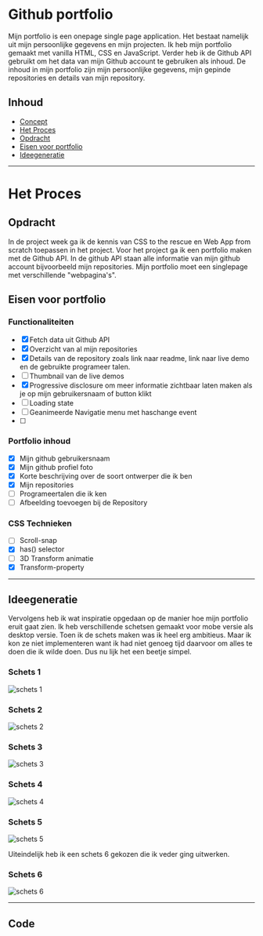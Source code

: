 # Github portfolio
Mijn portfolio is een onepage single page application. Het bestaat namelijk uit mijn persoonlijke gegevens en mijn projecten. Ik heb mijn portfolio gemaakt met vanilla HTML, CSS en JavaScript. Verder heb ik de Github API gebruikt om het data van mijn Github account te gebruiken als inhoud. De inhoud in mijn portfolio zijn mijn persoonlijke gegevens, mijn gepinde repositories en details van mijn repository. 




## Inhoud
- [Concept]()
- [Het Proces]()
- [Opdracht]()
- [Eisen voor portfolio]()
- [Ideegeneratie]()


--- 
# Het Proces
## Opdracht
In de project week  ga ik de kennis van CSS to the rescue  en Web App from scratch toepassen in het project. Voor het project ga ik een portfolio maken met de Github API. In de github API staan alle informatie van mijn github account bijvoorbeeld mijn repositories. Mijn portfolio moet een singlepage met verschillende "webpagina's". 

## Eisen voor portfolio
### Functionaliteiten
- [x] Fetch data uit Github API
- [x] Overzicht van al mijn repositories
- [x] Details van de repository zoals  link naar readme, link naar live demo en de gebruikte programeer talen.
- [ ] Thumbnail van de live demos
- [x] Progressive disclosure om meer informatie zichtbaar laten maken als je op mijn gebruikersnaam of button klikt 
- [ ] Loading state
- [ ] Geanimeerde Navigatie menu met haschange event
- [ ] 

### Portfolio inhoud
- [x] Mijn github gebruikersnaam
- [x] Mijn github profiel foto
- [x] Korte beschrijving over de soort ontwerper die ik ben 
- [x] Mijn repositories
- [ ] Programeertalen die ik ken
- [ ] Afbeelding toevoegen bij de Repository

### CSS Technieken
- [ ] Scroll-snap
- [x] has() selector
- [ ] 3D Transform animatie
- [x] Transform-property

---

## Ideegeneratie 
Vervolgens heb ik wat inspiratie opgedaan op de manier hoe mijn portfolio eruit gaat zien. Ik heb verschillende schetsen gemaakt voor mobe versie als desktop versie. Toen ik de schets maken was ik heel erg ambitieus. Maar ik kon ze niet implementeren want ik had niet genoeg tijd daarvoor om alles te doen die ik wilde doen. Dus nu lijk het een beetje simpel. 

### Schets 1
![schets 1](./images/schets1.png)


### Schets 2
![schets 2](./images/schets2.png)


### Schets 3
![schets 3](./images/schets3.png)

### Schets 4
![schets 4](./images/schets4.png)




### Schets 5 
![schets 5](./images/schets5.png)


Uiteindelijk heb ik een schets 6 gekozen die ik veder ging uitwerken. 
### Schets 6 
![schets 6](./images/schets6.png)

---
## Code 

